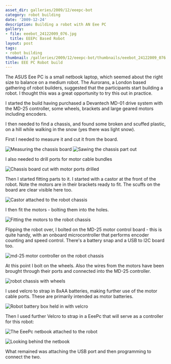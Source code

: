 ```yaml
---
asset_dir: galleries/2009/12/eeepc-bot
category: robot building
date: '2009-12-24'
description: Building a robot with AN Eee PC
gallery:
- file: eeebot_24122009_076.jpg
  title: EEEPc Based Robot
layout: post
tags:
- robot building
thumbnail: /galleries/2009/12/eeepc-bot/thumbnails/eeebot_24122009_076.jpg
title: EEE PC Robot build
---
```

The ASUS Eee PC is a small netbook laptop, which seemed about the right size to balance on a medium robot. The Aurorans, a London based gathering of robot builders, suggested that the participants start building a robot. I thought this was a great opportunity to try this out in practice.

I started the build having purchased a Devantech MD-01 drive system with the MD-25 controller, some wheels, brackets and large geared motors including encoders.

I then needed to find a chassis, and found some broken and scuffed plastic, on a hill while walking in the snow (yes there was light snow).

First I needed to measure it and cut it from the board.

![Measuring the chassis board](/galleries/2009/12/eeepc-bot/eeebot_24122009_062.jpg)
![Sawing the chassis part out](/galleries/2009/12/eeepc-bot/eeebot_24122009_063.jpg)

I also needed to drill ports for motor cable bundles

![Chassis board cut with motor ports drilled](/galleries/2009/12/eeepc-bot/eeebot_24122009_068.jpg)

Then I started fitting parts to it. I started with a castor at the front of the robot. Note the motors are in their brackets ready to fit. The scuffs on the board are clear visible here too.

![Castor attached to the robot chassis](/galleries/2009/12/eeepc-bot/eeebot_24122009_069.jpg)

I then fit the motors - bolting them into the holes.

![Fitting the motors to the robot chassis](/galleries/2009/12/eeepc-bot/eeebot_24122009_070.jpg)

Flipping the robot over, I bolted on the MD-25 motor control board - this is quite handy, with an onboard microcontroller that performs encoder counting and speed control. There's a battery snap and a USB to I2C board too.

![md-25 motor controller on the robot chassis](/galleries/2009/12/eeepc-bot/eeebot_24122009_071.jpg)

At this point I bolt on the wheels. Also the wires from the motors have been brought through their ports and connected into the MD-25 controller.

![robot chassis with wheels](/galleries/2009/12/eeepc-bot/eeebot_24122009_073.jpg)

I used velcro to strap in 8xAA batteries, making further use of the motor cable ports. These are primarily intended as motor batteries.

![Robot battery box held in with velcro](/galleries/2009/12/eeepc-bot/eeebot_24122009_074.jpg)

Then I used further Velcro to strap in a EeePc that will serve as a controller for this robot:

![The EeePc netbook attached to the robot](/galleries/2009/12/eeepc-bot/eeebot_24122009_075.jpg)

![Looking behind the netbook](/galleries/2009/12/eeepc-bot/eeebot_24122009_076.jpg)

What remained was attaching the USB port and then programming to connect the two.
